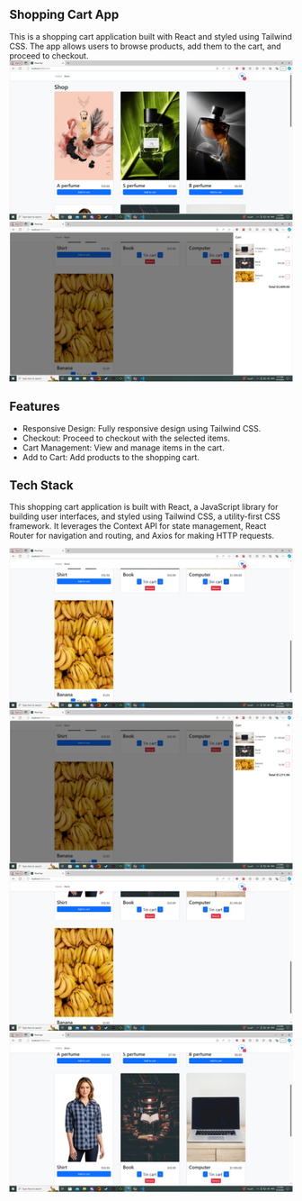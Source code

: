 ## Shopping Cart App
This is a shopping cart application built with React and styled using Tailwind CSS. The app allows users to browse products, add them to the cart, and proceed to checkout.
![](Screenshots/Screenshot1.png)
![](Screenshots/Screenshot2.png)

 ## Features
- Responsive Design: Fully responsive design using Tailwind CSS.
- Checkout: Proceed to checkout with the selected items.
- Cart Management: View and manage items in the cart.
- Add to Cart: Add products to the shopping cart.
## Tech Stack
This shopping cart application is built with React, a JavaScript library for building user interfaces, and styled using Tailwind CSS, a utility-first CSS framework. It leverages the Context API for state management, React Router for navigation and routing, and Axios for making HTTP requests.


![](Screenshots/Screenshot3.png)
![](Screenshots/Screenshot4.png)
![](Screenshots/Screenshot5.png)
![](Screenshots/Screenshot6.png)

